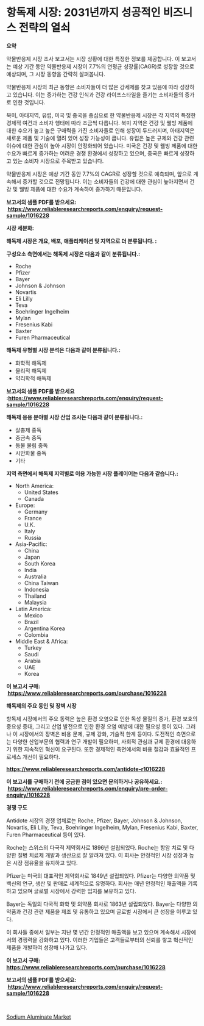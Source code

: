 <p><h1>항독제 시장: 2031년까지 성공적인 비즈니스 전략의 열쇠</h1></p><p><strong>요약</strong></p>
<p><p>약물반응제 시장 조사 보고서는 시장 상황에 대한 특정한 정보를 제공합니다. 이 보고서는 예상 기간 동안 약물반응제 시장이 7.7%의 연평균 성장률(CAGR)로 성장할 것으로 예상되며, 그 시장 동향을 간략히 살펴봅니다.</p><p>약물반응제 시장의 최근 동향은 소비자들이 더 많은 강세제를 찾고 있음에 따라 성장하고 있습니다. 이는 증가하는 건강 인식과 건강 라이프스타일을 즐기는 소비자들의 증가로 인한 것입니다.</p><p>북미, 아태지역, 유럽, 미국 및 중국을 중심으로 한 약물반응제 시장은 각 지역의 특정한 경제적 여건과 소비자 행태에 따라 조금씩 다릅니다. 북미 지역은 건강 및 웰빙 제품에 대한 수요가 높고 높은 구매력을 가진 소비자들로 인해 성장이 두드러지며, 아태지역은 새로운 제품 및 기술에 열려 있어 성장 가능성이 큽니다. 유럽은 높은 규제와 건강 관련 이슈에 대한 관심이 높아 시장이 안정화되어 있습니다. 미국은 건강 및 웰빙 제품에 대한 수요가 빠르게 증가하는 어려운 경쟁 환경에서 성장하고 있으며, 중국은 빠르게 성장하고 있는 소비자 시장으로 주목받고 있습니다.</p><p>약물반응제 시장은 예상 기간 동안 7.7%의 CAGR로 성장할 것으로 예측되며, 앞으로 계속해서 증가할 것으로 전망됩니다. 이는 소비자들의 건강에 대한 관심이 높아지면서 건강 및 웰빙 제품에 대한 수요가 계속하여 증가하기 때문입니다.</p></p>
<p><strong>보고서의 샘플 PDF를 받으세요: &nbsp;<a href="https://www.reliableresearchreports.com/enquiry/request-sample/1016228">https://www.reliableresearchreports.com/enquiry/request-sample/1016228</a></strong></p>
<p><strong>시장 세분화:</strong></p>
<p><strong> 해독제 시장은 개요, 배포, 애플리케이션 및 지역으로 더 분류됩니다. :</strong></p>
<p><strong>구성요소 측면에서는 해독제 시장은 다음과 같이 분류됩니다.:</strong></p>
<p><ul><li>Roche</li><li>Pfizer</li><li>Bayer</li><li>Johnson & Johnson</li><li>Novartis</li><li>Eli Lilly</li><li>Teva</li><li>Boehringer Ingelheim</li><li>Mylan</li><li>Fresenius Kabi</li><li>Baxter</li><li>Furen Pharmaceutical</li></ul></p>
<p><strong> 해독제 유형별 시장 분석은 다음과 같이 분류됩니다.:</strong></p>
<p><ul><li>화학적 해독제</li><li>물리적 해독제</li><li>약리학적 해독제</li></ul></p>
<p><strong>보고서의 샘플 PDF를 받으세요 :<a href="https://www.reliableresearchreports.com/enquiry/request-sample/1016228">https://www.reliableresearchreports.com/enquiry/request-sample/1016228</a></strong></p>
<p><strong> 해독제 응용 분야별 시장 산업 조사는 다음과 같이 분류됩니다.:</strong></p>
<p><ul><li>살충제 중독</li><li>중금속 중독</li><li>동물 물림 중독</li><li>시안화물 중독</li><li>기타</li></ul></p>
<p><strong>지역 측면에서 해독제 지역별로 이용 가능한 시장 플레이어는 다음과 같습니다.:</strong></p>
<p><ul>
    <li>
        North America:
        <ul>
            <li>United States</li>
            <li>Canada</li>
        </ul>
    </li>
    <li>
        Europe:
        <ul>
            <li>Germany</li>
            <li>France</li>
            <li>U.K.</li>
            <li>Italy</li>
            <li>Russia</li>
        </ul>
    </li>
    <li>
        Asia-Pacific:
        <ul>
            <li>China</li>
            <li>Japan</li>
            <li>South Korea</li>
            <li>India</li>
            <li>Australia</li>
            <li>China Taiwan</li>
            <li>Indonesia</li>
            <li>Thailand</li>
            <li>Malaysia</li>
        </ul>
    </li>
    <li>
        Latin America:
        <ul>
            <li>Mexico</li>
            <li>Brazil</li>
            <li>Argentina Korea</li>
            <li>Colombia</li>
        </ul>
    </li>
    <li>
        Middle East & Africa:
        <ul>
            <li>Turkey</li>
            <li>Saudi</li>
            <li>Arabia</li>
            <li>UAE</li>
            <li>Korea</li>
        </ul>
    </li>
    </ul></p>
<p><strong>이 보고서 구매: &nbsp;<a href="https://www.reliableresearchreports.com/purchase/1016228">https://www.reliableresearchreports.com/purchase/1016228</a></strong></p>
<p><strong>해독제의 주요 동인 및 장벽 시장</strong></p>
<p><p>항독제 시장에서의 주요 동력은 높은 환경 오염으로 인한 독성 물질의 증가, 환경 보호의 중요성 증대, 그리고 산업 발전으로 인한 환경 오염 예방에 대한 필요성 등이 있다. 그러나 이 시장에서의 장벽은 비용 문제, 규제 강화, 기술적 한계 등이다. 도전적인 측면으로는 다양한 산업부문의 협력과 연구 개발이 필요하며, 사회적 관심과 규제 환경에 대응하기 위한 지속적인 혁신이 요구된다. 또한 경제적인 측면에서의 비용 절감과 효율적인 프로세스 개선이 필요하다.</p></p>
<p><strong><a href="https://www.reliableresearchreports.com/antidote-r1016228">https://www.reliableresearchreports.com/antidote-r1016228</a></strong></p>
<p><strong>이 보고서를 구매하기 전에 궁금한 점이 있으면 문의하거나 공유하세요.: &nbsp;<a href="https://www.reliableresearchreports.com/enquiry/pre-order-enquiry/1016228">https://www.reliableresearchreports.com/enquiry/pre-order-enquiry/1016228</a></strong></p>
<p><strong>경쟁 구도</strong></p>
<p><p>Antidote 시장의 경쟁 업체로는 Roche, Pfizer, Bayer, Johnson & Johnson, Novartis, Eli Lilly, Teva, Boehringer Ingelheim, Mylan, Fresenius Kabi, Baxter, Furen Pharmaceutical 등이 있다. </p><p>Roche는 스위스의 다국적 제약회사로 1896년 설립되었다. Roche는 항암 치료 및 다양한 질병 치료제 개발과 생산으로 잘 알려져 있다. 이 회사는 안정적인 시장 성장과 높은 시장 점유율을 유지하고 있다. </p><p>Pfizer는 미국의 대표적인 제약회사로 1849년 설립되었다. Pfizer는 다양한 의약품 및 백신의 연구, 생산 및 판매로 세계적으로 유명하다. 회사는 매년 안정적인 매출액을 기록하고 있으며 글로벌 시장에서 강력한 입지를 보유하고 있다. </p><p>Bayer는 독일의 다국적 화학 및 의약품 회사로 1863년 설립되었다. Bayer는 다양한 의약품과 건강 관련 제품을 제조 및 유통하고 있으며 글로벌 시장에서 큰 성장을 이루고 있다. </p><p>이 회사들 중에서 일부는 지난 몇 년간 안정적인 매출액을 보고 있으며 계속해서 시장에서의 경쟁력을 강화하고 있다. 이러한 기업들은 고객들로부터의 신뢰를 쌓고 혁신적인 제품을 개발하여 성장해 나가고 있다.</p></p>
<p><strong>이 보고서 구매: &nbsp; <a href="https://www.reliableresearchreports.com/purchase/1016228">https://www.reliableresearchreports.com/purchase/1016228</a></strong></p>
<p><strong>보고서의 샘플 PDF를 받으세요: &nbsp;<a href="https://www.reliableresearchreports.com/enquiry/request-sample/1016228">https://www.reliableresearchreports.com/enquiry/request-sample/1016228</a></strong><strong></strong></p>
<p>&nbsp;</p>
<p><p><a href="https://meowing-canidae-761.notion.site/Sodium-Aluminate-Market-Size-Growing-and-Forecasted-for-period-from-2024-2031-and-provides-complet-c036c7a4214d4868b2aec420efd0b880">Sodium Aluminate Market</a></p></p>